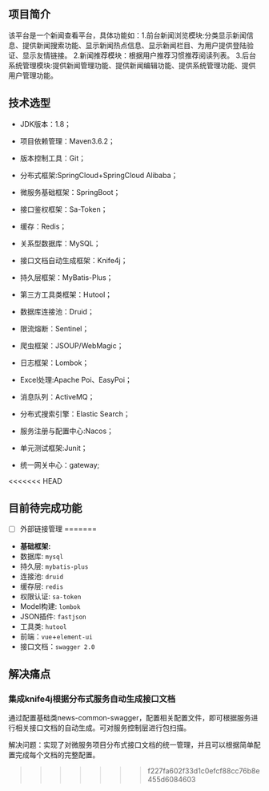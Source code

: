 ## 项目简介

该平台是一个新闻查看平台，具体功能如：1.前台新闻浏览模块:分类显示新闻信息、提供新闻搜索功能、显示新闻热点信息、显示新闻栏目、为用户提供登陆验证、显示友情链接。 2.新闻推荐模块：根据用户推荐习惯推荐阅读列表。 3.后台系统管理模块:提供新闻管理功能、提供新闻编辑功能、提供系统管理功能、提供用户管理功能。

## 技术选型

- JDK版本：1.8；

- 项目依赖管理：Maven3.6.2；
- 版本控制工具：Git；
- 分布式框架:SpringCloud+SpringCloud Alibaba；
- 微服务基础框架：SpringBoot；
- 接口鉴权框架：Sa-Token；
- 缓存：Redis；
- 关系型数据库：MySQL；
- 接口文档自动生成框架：Knife4j；
- 持久层框架：MyBatis-Plus；
- 第三方工具类框架：Hutool；
- 数据库连接池：Druid；
- 限流熔断：Sentinel；
- 爬虫框架：JSOUP/WebMagic；
- 日志框架：Lombok；
- Excel处理:Apache Poi、EasyPoi；
- 消息队列：ActiveMQ；
- 分布式搜索引擎：Elastic Search；
- 服务注册与配置中心:Nacos；
- 单元测试框架:Junit；
- 统一网关中心：gateway;

<<<<<<< HEAD
## 目前待完成功能	

- [ ] 外部链接管理
=======
- **基础框架:**
- 数据库: `mysql`
- 持久层: `mybatis-plus`
- 连接池: `druid`
- 缓存层: `redis`
- 权限认证: `sa-token`
- Model构建: `lombok`
- JSON插件: `fastjson`
- 工具类: `hutool`
- 前端：`vue`+`element-ui`
- 接口文档：`swagger 2.0`

## 解决痛点

### 集成knife4j根据分布式服务自动生成接口文档

通过配置基础类news-common-swagger，配置相关配置文件，即可根据服务进行相关接口文档的自动生成。可对服务控制层进行包扫描。

解决问题：实现了对微服务项目分布式接口文档的统一管理，并且可以根据简单配置完成每个文档的完整配置。

>>>>>>> f227fa602f33d1c0efcf88cc76b8e455d6084603
